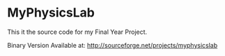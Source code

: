 MyPhysicsLab
============

This it the source code for my Final Year Project.

Binary Version Available at: http://sourceforge.net/projects/myphysicslab
